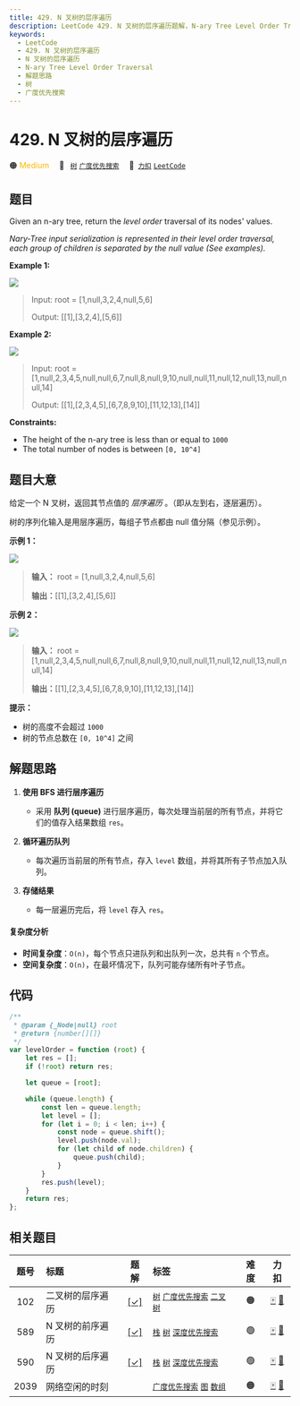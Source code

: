 ```yaml
---
title: 429. N 叉树的层序遍历
description: LeetCode 429. N 叉树的层序遍历题解，N-ary Tree Level Order Traversal，包含解题思路、复杂度分析以及完整的 JavaScript 代码实现。
keywords:
  - LeetCode
  - 429. N 叉树的层序遍历
  - N 叉树的层序遍历
  - N-ary Tree Level Order Traversal
  - 解题思路
  - 树
  - 广度优先搜索
---
```


# 429. N 叉树的层序遍历

🟠 <font color=#ffb800>Medium</font>&emsp; 🔖&ensp; [`树`](/tag/tree.md) [`广度优先搜索`](/tag/breadth-first-search.md)&emsp; 🔗&ensp;[`力扣`](https://leetcode.cn/problems/n-ary-tree-level-order-traversal) [`LeetCode`](https://leetcode.com/problems/n-ary-tree-level-order-traversal)

## 题目

Given an n-ary tree, return the _level order_ traversal of its nodes' values.

_Nary-Tree input serialization is represented in their level order traversal, each group of children is separated by the null value (See examples)._

**Example 1:**

![](https://assets.leetcode.com/uploads/2018/10/12/narytreeexample.png)

> Input: root = [1,null,3,2,4,null,5,6]
>
> Output: [[1],[3,2,4],[5,6]]

**Example 2:**

![](https://assets.leetcode.com/uploads/2019/11/08/sample_4_964.png)

> Input: root = [1,null,2,3,4,5,null,null,6,7,null,8,null,9,10,null,null,11,null,12,null,13,null,null,14]
>
> Output: [[1],[2,3,4,5],[6,7,8,9,10],[11,12,13],[14]]

**Constraints:**

- The height of the n-ary tree is less than or equal to `1000`
- The total number of nodes is between `[0, 10^4]`

## 题目大意

给定一个 N 叉树，返回其节点值的 _层序遍历_ 。（即从左到右，逐层遍历）。

树的序列化输入是用层序遍历，每组子节点都由 null 值分隔（参见示例）。

**示例 1：**

![](https://assets.leetcode.com/uploads/2018/10/12/narytreeexample.png)

> **输入：** root = [1,null,3,2,4,null,5,6]
>
> **输出：**[[1],[3,2,4],[5,6]]

**示例 2：**

![](https://assets.leetcode.com/uploads/2019/11/08/sample_4_964.png)

> **输入：** root = [1,null,2,3,4,5,null,null,6,7,null,8,null,9,10,null,null,11,null,12,null,13,null,null,14]
>
> **输出：**[[1],[2,3,4,5],[6,7,8,9,10],[11,12,13],[14]]

**提示：**

- 树的高度不会超过 `1000`
- 树的节点总数在 `[0, 10^4]` 之间

## 解题思路

1. **使用 BFS 进行层序遍历**

   - 采用 **队列 (queue)** 进行层序遍历，每次处理当前层的所有节点，并将它们的值存入结果数组 `res`。

2. **循环遍历队列**

   - 每次遍历当前层的所有节点，存入 `level` 数组，并将其所有子节点加入队列。

3. **存储结果**
   - 每一层遍历完后，将 `level` 存入 `res`。

#### 复杂度分析

- **时间复杂度**：`O(n)`，每个节点只进队列和出队列一次，总共有 `n` 个节点。
- **空间复杂度**：`O(n)`，在最坏情况下，队列可能存储所有叶子节点。

## 代码

```javascript
/**
 * @param {_Node|null} root
 * @return {number[][]}
 */
var levelOrder = function (root) {
	let res = [];
	if (!root) return res;

	let queue = [root];

	while (queue.length) {
		const len = queue.length;
		let level = [];
		for (let i = 0; i < len; i++) {
			const node = queue.shift();
			level.push(node.val);
			for (let child of node.children) {
				queue.push(child);
			}
		}
		res.push(level);
	}
	return res;
};
```

## 相关题目

<!-- prettier-ignore -->
| 题号 | 标题 | 题解 | 标签 | 难度 | 力扣 |
| :------: | :------ | :------: | :------ | :------: | :------: |
| 102 | 二叉树的层序遍历 | [[✓]](/problem/0102.md) |  [`树`](/tag/tree.md) [`广度优先搜索`](/tag/breadth-first-search.md) [`二叉树`](/tag/binary-tree.md) | 🟠 | [🀄️](https://leetcode.cn/problems/binary-tree-level-order-traversal) [🔗](https://leetcode.com/problems/binary-tree-level-order-traversal) |
| 589 | N 叉树的前序遍历 | [[✓]](/problem/0589.md) |  [`栈`](/tag/stack.md) [`树`](/tag/tree.md) [`深度优先搜索`](/tag/depth-first-search.md) | 🟢 | [🀄️](https://leetcode.cn/problems/n-ary-tree-preorder-traversal) [🔗](https://leetcode.com/problems/n-ary-tree-preorder-traversal) |
| 590 | N 叉树的后序遍历 | [[✓]](/problem/0590.md) |  [`栈`](/tag/stack.md) [`树`](/tag/tree.md) [`深度优先搜索`](/tag/depth-first-search.md) | 🟢 | [🀄️](https://leetcode.cn/problems/n-ary-tree-postorder-traversal) [🔗](https://leetcode.com/problems/n-ary-tree-postorder-traversal) |
| 2039 | 网络空闲的时刻 |  |  [`广度优先搜索`](/tag/breadth-first-search.md) [`图`](/tag/graph.md) [`数组`](/tag/array.md) | 🟠 | [🀄️](https://leetcode.cn/problems/the-time-when-the-network-becomes-idle) [🔗](https://leetcode.com/problems/the-time-when-the-network-becomes-idle) |